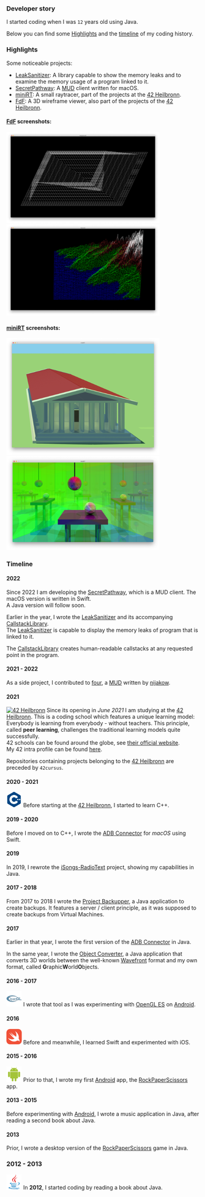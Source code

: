 ### Developer story
I started coding when I was `12` years old using Java.

Below you can find some [Highlights](#Highlights) and the [timeline](#Timeline) of my coding history. 

### Highlights
Some noticeable projects:
- [LeakSanitizer]: A library capable to show the memory leaks and to examine the memory usage of a program linked to it.
- [SecretPathway]: A [MUD] client written for macOS.
- [miniRT]: A small raytracer, part of the projects at the [42 Heilbronn].
- [FdF]: A 3D wireframe viewer, also part of the projects of the [42 Heilbronn].

#### [FdF] screenshots:
<p>
<img src="https://www.github.com/mhahnFr/42cursus-FdF/raw/main/screenshots/pylone.png" alt="pylone" width="400"/>
<img src="https://www.github.com/mhahnFr/42cursus-FdF/raw/main/screenshots/t2.png" alt="t2" width="400"/>
</p>

#### [miniRT] screenshots:
<p>
<img src="https://www.github.com/mhahnFr/42cursus-miniRT/raw/main/screenshots/hall.png" alt="Temple" width="400"/>
<img src="https://www.github.com/mhahnFr/42cursus-miniRT/raw/main/screenshots/reflection_room_wide_low.png" alt="Reflection room" width="400"/>
</p>

### Timeline

#### 2022
Since 2022 I am developing the [SecretPathway], which is a MUD client. The macOS version is written in Swift.  
A Java version will follow soon.

Earlier in the year, I wrote the [LeakSanitizer] and its accompanying [CallstackLibrary].  
The [LeakSanitizer] is capable to display the memory leaks of program that is linked to it.

The [CallstackLibrary] creates human-readable callstacks at any requested point in the program.

#### 2021 - 2022
As a side project, I contributed to [four], a [MUD] written by [nijakow].

#### 2021
<a href="" target="_blank" title="42 Heilbronn"> <img src="https://raw.githubusercontent.com/simple-icons/simple-icons/develop/icons/42.svg" alt="42 Heilbronn" width="40" height="40"/></a>
Since its opening in <i>June 2021</i> I am studying at the <a href="">42 Heilbronn</a>. This is a coding school which features a unique
learning model:<br>
Everybody is learning from everybody - without teachers. This principle, called <b>peer learning</b>, challenges the
traditional learning models quite successfully.<br>
42 schools can be found around the globe, see <a href="https://www.42heilbronn.de">their official website</a>.<br>
My 42 intra profile can be found <a href="https://profile.intra.42.fr/users/mhahn">here</a>.

Repositories containing projects belonging to the [42 Heilbronn] are preceded by `42cursus`.

#### 2020 - 2021
<a href="https://en.wikipedia.org/wiki/C%2B%2B" target="_blank" title="C++"> <img src="https://raw.githubusercontent.com/devicons/devicon/master/icons/cplusplus/cplusplus-plain.svg" alt="C++ Programming language" width="40" height="40"/></a>
Before starting at the <a href="https://www.42heilbronn.de/learncoderepeat">42 Heilbronn</a>, I started to learn C++.

#### 2019 - 2020
Before I moved on to C++, I wrote the [ADB Connector] for *macOS* using Swift.

#### 2019
In 2019, I rewrote the [iSongs-RadioText] project, showing my capabilities in Java.

#### 2017 - 2018
From 2017 to 2018 I wrote the [Project Backupper], a Java application to create backups. It features a server / client
principle, as it was supposed to create backups from Virtual Machines.

#### 2017
Earlier in that year, I wrote the first version of the [ADB Connector] in Java.

In the same year, I wrote the [Object Converter], a Java application that converts 3D worlds between the well-known
[Wavefront] format and my own format, called **G**raphic**W**orld**O**bjects.

#### 2016 - 2017
<a href="https://en.wikipedia.org/wiki/OpenGL" target="_blank" title="OpenGL"> <img src="https://github.com/devicons/devicon/raw/master/icons/opengl/opengl-original.svg" alt="OpenGL" width="40" height="40"/></a>
I wrote that tool as I was experimenting with <a href="https://en.wikipedia.org/wiki/OpenGL_ES">OpenGL ES</a> on <a href="https://developer.android.com">Android</a>.

#### 2016
<a href="https://www.swift.org/about" target="_blank" title="Swift"> <img src="https://raw.githubusercontent.com/tandpfun/skill-icons/main/icons/Swift.svg" alt="Swift Programming language" width="40" height="40"/></a>
Before and meanwhile, I learned Swift and experimented with iOS.

#### 2015 - 2016
<a href="https://developer.android.com" target="_blank" title="Android"> <img src="https://github.com/devicons/devicon/raw/master/icons/android/android-plain.svg" alt="Android" width="40" height="40"/></a>
Prior to that, I wrote my first <a href="https://developer.android.com">Android</a> app, the <a href="https://www.github.com/mhahnFr/RockPaperScissors">RockPaperScissors</a> app.

#### 2013 - 2015
Before experimenting with [Android], I wrote a music application in Java, after reading a second book about Java.

#### 2013
Prior, I wrote a desktop version of the [RockPaperScissors] game in Java.

### 2012 - 2013
<a href="https://en.wikipedia.org/wiki/Java_(programming_language)" target="_blank" title="Java"> <img src="https://raw.githubusercontent.com/devicons/devicon/master/icons/java/java-original.svg" alt="Java Programming language" width="40" height="40"/></a>
In <b>2012</b>, I started coding by reading a book about Java.

[42 Heilbronn]: https://www.42heilbronn.de/learncoderepeat
[LeakSanitizer]: https://www.github.com/mhahnFr/LeakSanitizer
[SecretPathway]: https://www.github.com/mhahnFr/SecretPathway_macOS
[miniRT]: https://www.github.com/mhahnFr/42cursus-miniRT
[FdF]: https://www.github.com/mhahnFr/42cursus-FdF
[CallstackLibrary]: https://www.github.com/mhahnFr/CallstackLibrary
[four]: https://www.github.com/nijakow/four
[nijakow]: https://www.github.com/nijakow
[iSongs-RadioText]: https://www.github.com/mhahnFr/iSongs-RadioText
[ADB Connector]: https://www.github.com/mhahnFr/ADB_Connector_Mac
[Project Backupper]: https://www.github.com/mhahnFr/Project_Backupper
[Object Converter]: https://www.github.com/mhahnFr/Object_Converter
[RockPaperScissors]: htps://www.github.com/mhahnFr/RockPaperScissors
[MUD]: https://en.wikipedia.org/wiki/MUD
[OpenGL ES]: https://en.wikipedia.org/wiki/OpenGL_ES
[Android]: https://developer.android.com
[Wavefront]: https://en.wikipedia.org/wiki/Wavefront_.obj_file